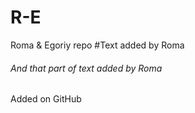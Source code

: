 # R-E
Roma & Egoriy repo
#Text added by Roma
###### And that part of text added by Roma
Added on GitHub
